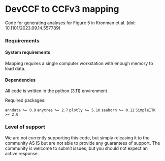 # DevCCF to CCFv3 mapping

Code for generating analyses for Figure 5 in Kronman et al. (doi: 10.1101/2023.09.14.557789)

### Requirements

#### System requirements

Mapping requires a single computer workstation with enough memory to load data.

#### Dependencies

All code is written in the python (3.11) environment

Required packages:

`anndata >= 0.9`
`anytree >= 2.7`
`plotly >= 5.10`
`seaborn >= 0.12`
`SimpleITK >= 2.0`


### Level of support

We are not currently supporting this code, but simply releasing it to the community AS IS but are not able to provide any guarantees of support. The community is welcome to submit issues, but you should not expect an active response.
